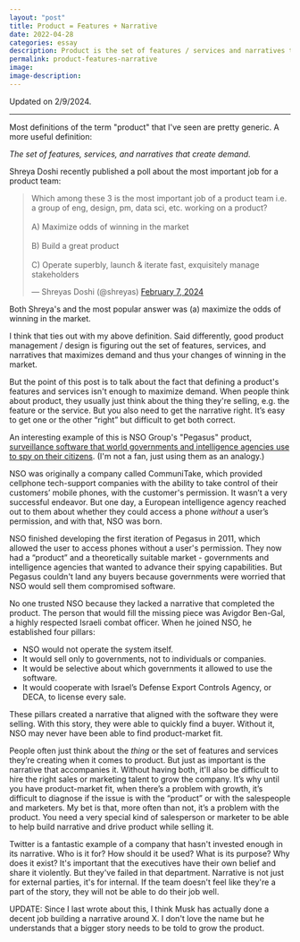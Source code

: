 ```yaml
---
layout: "post"
title: Product = Features + Narrative
date: 2022-04-28
categories: essay
description: Product is the set of features / services and narratives that enable something to be purchased.
permalink: product-features-narrative
image:
image-description:
---
```


Updated on 2/9/2024.

---

Most definitions of the term "product" that I've seen are pretty generic. A more useful definition:

_The set of features, services, and narratives that create demand._ 

Shreya Doshi recently published a poll about the most important job for a product team:

<blockquote class="twitter-tweet"><p lang="en" dir="ltr">Which among these 3 is the most important job of a product team i.e. a group of eng, design, pm, data sci, etc. working on a product?<br><br>A) Maximize odds of winning in the market<br><br>B) Build a great product<br><br>C) Operate superbly, launch &amp; iterate fast, exquisitely manage stakeholders</p>&mdash; Shreyas Doshi (@shreyas) <a href="https://twitter.com/shreyas/status/1755304339856593240?ref_src=twsrc%5Etfw">February 7, 2024</a></blockquote> <script async src="https://platform.twitter.com/widgets.js" charset="utf-8"></script>

Both Shreya's and the most popular answer was (a) maximize the odds of winning in the market.

I think that ties out with my above definition. Said differently, good product management / design is figuring out the set of features, services, and narratives that maximizes demand and thus your changes of winning in the market.

But the point of this post is to talk about the fact that defining a product's features and services isn't enough to maximize demand. When people think about product, they usually just think about the thing they're selling, e.g. the feature or the service. But you also need to get the narrative right. It’s easy to get one or the other “right” but difficult to get both correct.

An interesting example of this is NSO Group's "Pegasus" product, [surveillance software that world governments and intelligence agencies use to spy on their citizens](https://www.newyorker.com/magazine/2022/04/25/how-democracies-spy-on-their-citizens). (I'm not a fan, just using them as an analogy.)

NSO was originally a company called CommuniTake, which provided cellphone tech-support companies with the ability to take control of their customers’ mobile phones, with the customer's permission. It wasn’t a very successful endeavor. But one day, a European intelligence agency reached out to them about whether they could access a phone *without* a user’s permission, and with that, NSO was born.

NSO finished developing the first iteration of Pegasus in 2011, which allowed the user to access phones without a user's permission. They now had a “product” and a theoretically suitable market - governments and intelligence agencies that wanted to advance their spying capabilities. But Pegasus couldn't land any buyers because governments were worried that NSO would sell them compromised software.

No one trusted NSO because they lacked a narrative that completed the product. The person that would fill the missing piece was Avigdor Ben-Gal, a highly respected Israeli combat officer. When he joined NSO, he established four pillars:

- NSO would not operate the system itself.
- It would sell only to governments, not to individuals or companies.
- It would be selective about which governments it allowed to use the software.
- It would cooperate with Israel’s Defense Export Controls Agency, or DECA, to license every sale.

These pillars created a narrative that aligned with the software they were selling. With this story, they were able to quickly find a buyer. Without it, NSO may never have been able to find product-market fit.

People often just think about the _thing_ or the set of features and services they’re creating when it comes to product. But just as important is the narrative that accompanies it. Without having both, it'll also be difficult to hire the right sales or marketing talent to grow the company. It’s why until you have product-market fit, when there’s a problem with growth, it’s difficult to diagnose if the issue is with the “product” or with the salespeople and marketers. My bet is that, more often than not, it’s a problem with the product. You need a very special kind of salesperson or marketer to be able to help build narrative and drive product while selling it.

Twitter is a fantastic example of a company that hasn't invested enough in its narrative. Who is it for? How should it be used? What is its purpose? Why does it exist? It's important that the executives have their own belief and share it violently. But they've failed in that department. Narrative is not just for external parties, it's for internal. If the team doesn't feel like they're a part of the story, they will not be able to do their job well.

UPDATE: Since I last wrote about this, I think Musk has actually done a decent job building a narrative around X. I don't love the name but he understands that a bigger story needs to be told to grow the product.